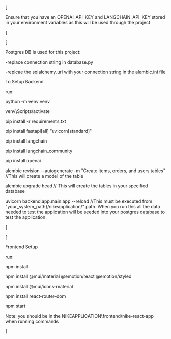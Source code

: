 [

Ensure that you have an OPENAI_API_KEY and LANGCHAIN_API_KEY stored in your environment variables as this will be used through the project

]

[

Postgres DB is used for this project:

-replace connection string in database.py

-replcae the sqlalchemy.url with your connection string in the alembic.ini file

To Setup Backend

run:

python -m venv venv

venv\Scripts\activate   	

pip install -r requirements.txt

pip install fastapi[all] "uvicorn[standard]"  

pip install langchain

pip install langchain_community

pip install openai

alembic revision --autogenerate -m "Create items, orders, and users tables" //This will create a model of the table  

alembic upgrade head // This will create the tables in your specified database

uvicorn backend.app.main:app --reload  //This must be executed from "your_system_path}/nikeapplication/" path. When you run this all the data needed to test the application will be seeded into your postgres database to test the application. 

]


[

Frontend Setup

run:

npm install

npm install @mui/material @emotion/react @emotion/styled   

npm install @mui/icons-material  

npm install react-router-dom   

npm start 

Note: you should be in the NIKEAPPLICATION\frontend\nike-react-app when running commands

]
